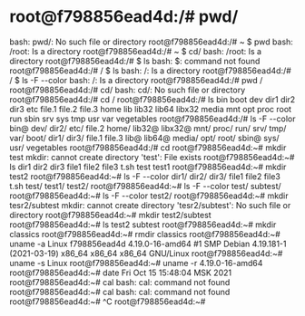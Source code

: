 # root@f798856ead4d:/# pwd/
  bash: pwd/: No such file or directory
  root@f798856ead4d:/# ~ $ pwd
  bash: /root: Is a directory
  root@f798856ead4d:/# ~ $ cd/
bash: /root: Is a directory
root@f798856ead4d:/# $ ls
bash: $: command not found
root@f798856ead4d:/# / $ ls
bash: /: Is a directory
root@f798856ead4d:/# / $ ls -F --color
bash: /: Is a directory
root@f798856ead4d:/# pwd 
/
root@f798856ead4d:/# cd/
bash: cd/: No such file or directory
root@f798856ead4d:/# cd /
root@f798856ead4d:/# ls
bin  boot  dev  dir1  dir2  dir3  etc  file.1  file.2  file.3  home  lib  lib32  lib64  libx32  media  mnt  opt  proc  root  run  sbin  srv  sys  tmp  usr  var  vegetables
root@f798856ead4d:/# ls -F --color
bin@   dev/   dir2/  etc/    file.2  home/  lib32@  libx32@  mnt/  proc/  run/   srv/  tmp/  var/
boot/  dir1/  dir3/  file.1  file.3  lib@   lib64@  media/   opt/  root/  sbin@  sys/  usr/  vegetables
root@f798856ead4d:/# cd
root@f798856ead4d:~# mkdir test
mkdir: cannot create directory 'test': File exists
root@f798856ead4d:~# ls
dir1  dir2  dir3  file1  file2  file3  t.sh  test  test1
root@f798856ead4d:~# mkdir test2
root@f798856ead4d:~# ls -F --color
dir1/  dir2/  dir3/  file1  file2  file3  t.sh  test/  test1/  test2/
root@f798856ead4d:~# ls -F --color test/
subtest/
root@f798856ead4d:~# ls -F --color test2/
root@f798856ead4d:~# mkdir tesr2/subtest
mkdir: cannot create directory 'tesr2/subtest': No such file or directory
root@f798856ead4d:~# mkdir test2/subtest
root@f798856ead4d:~# ls test2
subtest
root@f798856ead4d:~# mkdir classics
root@f798856ead4d:~#  rmdir classics
root@f798856ead4d:~# uname -a
Linux f798856ead4d 4.19.0-16-amd64 #1 SMP Debian 4.19.181-1 (2021-03-19) x86_64 x86_64 x86_64 GNU/Linux
root@f798856ead4d:~# uname -s
Linux
root@f798856ead4d:~# uname -r
4.19.0-16-amd64
root@f798856ead4d:~# date
Fri Oct 15 15:48:04 MSK 2021
root@f798856ead4d:~# cal 
bash: cal: command not found
root@f798856ead4d:~# cal
bash: cal: command not found
root@f798856ead4d:~# ^C
root@f798856ead4d:~# 
